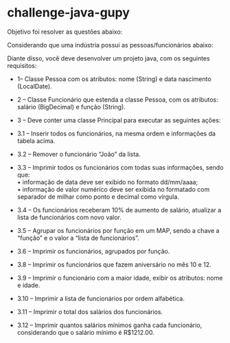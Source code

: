 # challenge-java-gupy

Objetivo foi resolver as questões abaixo:

Considerando que uma indústria possui as pessoas/funcionários abaixo:

Diante disso, você deve desenvolver um projeto java, com os seguintes requisitos:

-   1– Classe Pessoa com os atributos: nome (String) e data nascimento (LocalDate).

-   2 – Classe Funcionário que estenda a classe Pessoa, com os atributos: salário (BigDecimal) e função (String).

-   3 – Deve conter uma classe Principal para executar as seguintes ações:
-   3.1 – Inserir todos os funcionários, na mesma ordem e informações da tabela acima.
-   3.2 – Remover o funcionário “João” da lista.
-   3.3 – Imprimir todos os funcionários com todas suas informações, sendo que:
      </br>• informação de data deve ser exibido no formato dd/mm/aaaa;
      </br>• informação de valor numérico deve ser exibida no formatado com separador de milhar como ponto e decimal como vírgula.
-   3.4 – Os funcionários receberam 10% de aumento de salário, atualizar a lista de funcionários com novo valor.
-   3.5 – Agrupar os funcionários por função em um MAP, sendo a chave a “função” e o valor a “lista de funcionários”.
-   3.6 – Imprimir os funcionários, agrupados por função.
-   3.8 – Imprimir os funcionários que fazem aniversário no mês 10 e 12.
-   3.9 – Imprimir o funcionário com a maior idade, exibir os atributos: nome e idade.
-   3.10 – Imprimir a lista de funcionários por ordem alfabética.
-   3.11 – Imprimir o total dos salários dos funcionários.
-   3.12 – Imprimir quantos salários mínimos ganha cada funcionário, considerando que o salário mínimo é R$1212.00.
